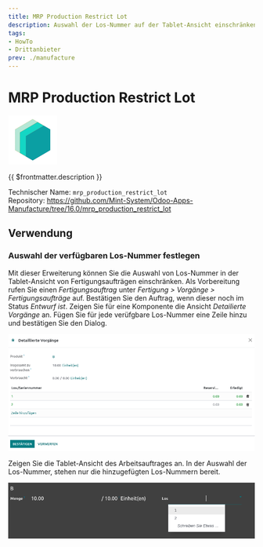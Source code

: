 ```yaml
---
title: MRP Production Restrict Lot
description: Auswahl der Los-Nummer auf der Tablet-Ansicht einschränken.
tags:
- HowTo
- Drittanbieter
prev: ./manufacture
---
```

# MRP Production Restrict Lot
![icon_oms_box](attachments/icons_odoo_mint_system.png)

{{ $frontmatter.description }}

Technischer Name: `mrp_production_restrict_lot`\
Repository: <https://github.com/Mint-System/Odoo-Apps-Manufacture/tree/16.0/mrp_production_restrict_lot>

## Verwendung

### Auswahl der verfügbaren Los-Nummer festlegen

Mit dieser Erweiterung können Sie die Auswahl von Los-Nummer in der Tablet-Ansicht von Fertigungsaufträgen einschränken. Als Vorbereitung rufen Sie einen *Fertigungsauftrag* unter *Fertigung > Vorgänge > Fertigungsaufträge* auf. Bestätigen Sie den Auftrag, wenn dieser noch im Status *Entwurf ist*. Zeigen Sie für eine Komponente die Ansicht *Detailierte Vorgänge* an. Fügen Sie für jede verüfgbare Los-Nummer eine Zeile hinzu und bestätigen Sie den Dialog.

![](attachments/MRP%20Production%20Restrict%20Lot%20Detail.png)

Zeigen Sie die Tablet-Ansicht des Arbeitsauftrages an. In der Auswahl der Los-Nummer, stehen nur die hinzugefügten Los-Nummern bereit.

![](attachments/MRP%20Production%20Restrict%20Lot%20Tablet.png)